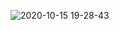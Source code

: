![2020-10-15 19-28-43](https://github.com/cvketan/Mechanical-Portfolio/assets/117889800/abd9ec0e-6bdd-4c5c-bc87-e56cb45a8bfb)
